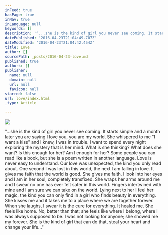 ```yaml
---
inFeed: true
hasPage: true
inNav: true
inLanguage: null
keywords: []
description: '“...she is the kind of girl you never see coming. It starts simple and a month later you are saying I love you, you are my world. She whispered to me "I want a kiss" and I knew, I was in trouble. I want to spend every night exploring the mystery that is her mind. What is she thinking? What does she want? Is this enough for her? Am I enough for her? Some people you can read like a book, but she is a poem written in another language. Love is never easy to understand. Our love was unexpected, the kind you only read about. One second I was lost in this world, the next I am falling in love. It gives me faith that the world is good. She gives me faith. I look into her eyes and I am in her soul, completely transfixed. She wraps her arms around me and I swear no one has ever felt safer in this world. Fingers intertwined with mine and I am sure we can take on the world. Lying next to her I feel her magic, the kind you can only find in a girl who finds beauty in everything. She kisses me and it takes me to a place where we are together forever. When she laughs, I swear it is the cure for everything. It healed me. She feels like home. No, better than that; she feels like where I belong, where I was always supposed to be. I was not looking for anyone; she showed me my forever. She is the kind of girl that can do that, steal your heart and change your life...”'
datePublished: '2016-04-23T21:04:49.707Z'
dateModified: '2016-04-23T21:04:42.454Z'
title: Love
author: []
sourcePath: _posts/2016-04-23-love.md
published: true
authors: []
publisher:
  name: null
  domain: null
  url: null
  favicon: null
starred: false
url: love/index.html
_type: Article

---
```

![](https://the-grid-user-content.s3-us-west-2.amazonaws.com/d970fa5b-5dfb-4068-b210-a9e5448bcb1f.jpg)

"...she is the kind of girl you never see coming. It starts simple and a month later you are saying I love you, you are my world. She whispered to me "I want a kiss" and I knew, I was in trouble. I want to spend every night exploring the mystery that is her mind. What is she thinking? What does she want? Is this enough for her? Am I enough for her? Some people you can read like a book, but she is a poem written in another language. Love is never easy to understand. Our love was unexpected, the kind you only read about. One second I was lost in this world, the next I am falling in love. It gives me faith that the world is good. She gives me faith. I look into her eyes and I am in her soul, completely transfixed. She wraps her arms around me and I swear no one has ever felt safer in this world. Fingers intertwined with mine and I am sure we can take on the world. Lying next to her I feel her magic, the kind you can only find in a girl who finds beauty in everything. She kisses me and it takes me to a place where we are together forever. When she laughs, I swear it is the cure for everything. It healed me. She feels like home. No, better than that; she feels like where I belong, where I was always supposed to be. I was not looking for anyone; she showed me my forever. She is the kind of girl that can do that, steal your heart and change your life..."